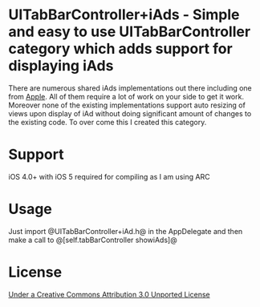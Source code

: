 UITabBarController+iAds - Simple and easy to use UITabBarController category which adds support for displaying iAds
================
There are numerous shared iAds implementations out there including one from [Apple](http://developer.apple.com/library/ios/#samplecode/iAdSuite/Introduction/Intro.html). All of them require a lot of work on your side to get it work. Moreover none of the existing implementations support auto resizing of views upon display of iAd without doing significant amount of changes to the existing code. To over come this I created this category.

Support
================
iOS 4.0+ with iOS 5 required for compiling as I am using ARC

Usage
================
Just import @UITabBarController+iAd.h@ in the AppDelegate and then make a call to @[self.tabBarController showiAds]@

License
================
[Under a Creative Commons Attribution 3.0 Unported License](http://creativecommons.org/licenses/by/3.0/)